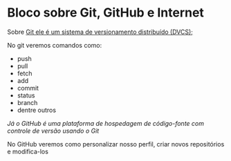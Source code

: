 # Bloco sobre Git, GitHub e Internet

Sobre <ins>Git ele é um sistema de versionamento distribuído (DVCS);</ins>

No git veremos comandos como:

 - push
 - pull
 - fetch 
 - add 
 - commit 
 - status 
 - branch
 - dentre outros

*Já o GitHub é uma plataforma de hospedagem de código-fonte com controle de versão usando o Git*

No GitHub veremos como personalizar nosso perfil, criar novos repositórios e modifica-los
